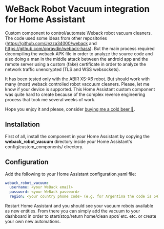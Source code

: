# WeBack Robot Vacuum integration for Home Assistant
Custom component to control/automate Weback robot vacuum cleaners. The code used some ideas from other repositories (https://github.com/Jezza34000/weback and https://github.com/opravdin/weback-hass). But the main process required decompiling the weback APK file in order to analyze the source code and also doing a man in the middle attack between the android app and the remote server using a custom (fake) certificate in order to analyze the network traffic unencrypted (TLS and WSS websockets).

It has been tested only with the ABIR XS-X6 robot. But should work with many (most) weback controlled robot vaccuum cleaners. Please, let me know if your device is supported. This Home Assistant custom component was quite hard to create because of the complex reverse engineering process that took me several weeks of work. 

Hope you enjoy it and please, consider [buying me a cold beer 🍺](https://www.paypal.com/donate/?hosted_button_id=QQJ35P6U697H8). 

## Installation
First of all, install the component in your Home Assistant by copying the **weback_robot_vacuum** directory inside your Home Assistant's config/custom_components/ directory.

## Configuration
Add the following to your Home Assistant configuration.yaml file:

``` YAML
weback_robot_vacuum:
  username: <your WeBack email>
  password: <your WeBack password>
  region: <your country phone code> (e.g. for Argentina the code is 54).
```

Restart Home Assistant and you should see your vacuum robots available as new entities. From there you can simply add the vacuum to your dashboard in order to start/stop/return home/clean spot/ etc. etc. or create your own new automations. 
